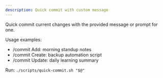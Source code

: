 ```yaml
---
description: Quick commit with custom message
---
```


Quick commit current changes with the provided message or prompt for one.

Usage examples:
- /commit Add: morning standup notes
- /commit Create: backup automation script
- /commit Update: daily learning summary

Run: `./scripts/quick-commit.sh "$@"`
